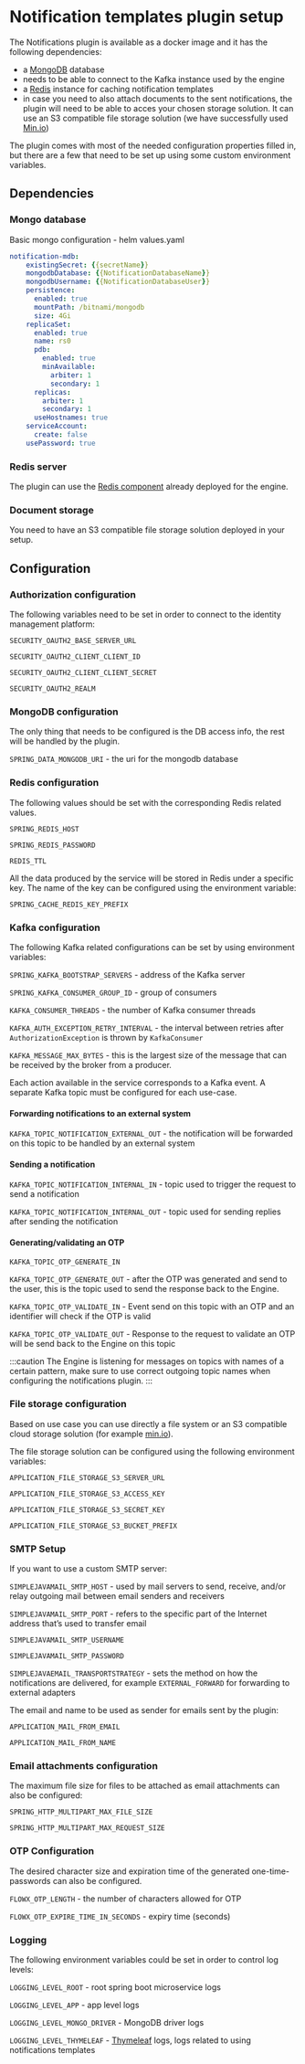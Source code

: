 # Notification templates plugin setup

The Notifications plugin is available as a docker image and it has the following dependencies:

* a [MongoDB](https://www.mongodb.com/2) database
* needs to be able to connect to the Kafka instance used by the engine
* a [Redis](https://redis.io/) instance for caching notification templates
* in case you need to also attach documents to the sent notifications, the plugin will need to be able to acces your chosen storage solution. It can use an S3 compatible file storage solution (we have successfully used [Min.io](https://min.io/))

The plugin comes with most of the needed configuration properties filled in, but there are a few that need to be set up using some custom environment variables.

## Dependencies 

### Mongo database

Basic mongo configuration - helm values.yaml

```yaml
notification-mdb:
    existingSecret: {{secretName}}
    mongodbDatabase: {{NotificationDatabaseName}}
    mongodbUsername: {{NotificationDatabaseUser}}
    persistence:
      enabled: true
      mountPath: /bitnami/mongodb
      size: 4Gi
    replicaSet:
      enabled: true
      name: rs0
      pdb:
        enabled: true
        minAvailable:
          arbiter: 1
          secondary: 1
      replicas:
        arbiter: 1
        secondary: 1
      useHostnames: true
    serviceAccount:
      create: false
    usePassword: true
```

### Redis server

The plugin can use the [Redis component](https://app.gitbook.com/@flowx-ai/s/flowx-docs/flowx-engine/setup-guide#2-redis-server) already deployed for the engine.

### Document storage <a href="#4ea81105-00b4-4bf4-95f9-a55d87ea7b61" id="4ea81105-00b4-4bf4-95f9-a55d87ea7b61"></a>

You need to have an S3 compatible file storage solution deployed in your setup.

## Configuration <a href="#bad24571-ff23-4ec3-83d9-8a2ace74a6b4" id="bad24571-ff23-4ec3-83d9-8a2ace74a6b4"></a>

### Authorization configuration

The following variables need to be set in order to connect to the identity management platform:

`SECURITY_OAUTH2_BASE_SERVER_URL`

`SECURITY_OAUTH2_CLIENT_CLIENT_ID`

`SECURITY_OAUTH2_CLIENT_CLIENT_SECRET`

`SECURITY_OAUTH2_REALM`

### MongoDB configuration

The only thing that needs to be configured is the DB access info, the rest will be handled by the plugin.&#x20;

`SPRING_DATA_MONGODB_URI` - the uri for the mongodb database

### Redis configuration

The following values should be set with the corresponding Redis related values.&#x20;

`SPRING_REDIS_HOST`

`SPRING_REDIS_PASSWORD`

`REDIS_TTL`

All the data produced by the service will be stored in Redis under a specific key. The name of the key can be configured using the environment variable:

`SPRING_CACHE_REDIS_KEY_PREFIX`

### Kafka configuration 

The following Kafka related configurations can be set by using environment variables:

`SPRING_KAFKA_BOOTSTRAP_SERVERS` - address of the Kafka server

`SPRING_KAFKA_CONSUMER_GROUP_ID` - group of consumers

`KAFKA_CONSUMER_THREADS` - the number of Kafka consumer threads

`KAFKA_AUTH_EXCEPTION_RETRY_INTERVAL` - the interval between retries after `AuthorizationException` is thrown by `KafkaConsumer`

`KAFKA_MESSAGE_MAX_BYTES` - this is the largest size of the message that can be received by the broker from a producer.

Each action available in the service corresponds to a Kafka event. A separate Kafka topic must be configured for each use-case.

#### **Forwarding notifications to an external system**

`KAFKA_TOPIC_NOTIFICATION_EXTERNAL_OUT` - the notification will be forwarded on this topic to be handled by an external system

#### **Sending a notification**

`KAFKA_TOPIC_NOTIFICATION_INTERNAL_IN` - topic used to trigger the request to send a notification

`KAFKA_TOPIC_NOTIFICATION_INTERNAL_OUT` - topic used for sending replies after sending the notification

#### **Generating/validating an OTP**

`KAFKA_TOPIC_OTP_GENERATE_IN`

`KAFKA_TOPIC_OTP_GENERATE_OUT` - after the OTP was generated and send to the user, this is the topic used to send the response back to the Engine.

`KAFKA_TOPIC_OTP_VALIDATE_IN` - Event send on this topic with an OTP and an identifier will check if the OTP is valid

`KAFKA_TOPIC_OTP_VALIDATE_OUT` - Response to the request to validate an OTP will be send back to the Engine on this topic

:::caution
The Engine is listening for messages on topics with names of a certain pattern, make sure to use correct outgoing topic names when configuring the notifications plugin.
:::

### File storage configuration

Based on use case you can use directly a file system or an S3 compatible cloud storage solution (for example [min.io](http://min.io/)).

The file storage solution can be configured using the following environment variables:

`APPLICATION_FILE_STORAGE_S3_SERVER_URL`

`APPLICATION_FILE_STORAGE_S3_ACCESS_KEY`

`APPLICATION_FILE_STORAGE_S3_SECRET_KEY`

`APPLICATION_FILE_STORAGE_S3_BUCKET_PREFIX`

### SMTP Setup

If you want to use a custom SMTP server:

`SIMPLEJAVAMAIL_SMTP_HOST` - used by mail servers to send, receive, and/or relay outgoing mail between email senders and receivers

`SIMPLEJAVAMAIL_SMTP_PORT` - refers to the specific part of the Internet address that’s used to transfer email

`SIMPLEJAVAMAIL_SMTP_USERNAME`

`SIMPLEJAVAMAIL_SMTP_PASSWORD`

`SIMPLEJAVAEMAIL_TRANSPORTSTRATEGY` - sets the method on how the notifications are delivered, for example `EXTERNAL_FORWARD` for forwarding to external adapters

The email and name to be used as sender for emails sent by the plugin:

`APPLICATION_MAIL_FROM_EMAIL`

`APPLICATION_MAIL_FROM_NAME`

### Email attachments configuration

The maximum file size for files to be attached as email attachments can also be configured:

`SPRING_HTTP_MULTIPART_MAX_FILE_SIZE`

`SPRING_HTTP_MULTIPART_MAX_REQUEST_SIZE`

<!--
### Firebase push notifications configuration

We use [Firebase Cloud Messaging](https://firebase.google.com/docs/cloud-messaging) for sending push notifications to mobile devices. If you want to use the feature of sending push notifications, it needs to be enabled by setting the A`PPLICATION_FIREBASE_PUSH_NOTIFICATIONS_ENABLED` environment variable to true.

Also, some setup is needed in your [Firebase Console](https://console.firebase.google.com) account:

* create a new project
* register each mobile app and download their respective config files and include them in the apps
* you will need to configure [a new service account ](https://firebase.google.com/docs/admin/setup#set-up-project-and-service-account)in your firebase account and download the service account JSON file and add the path to it in the plugin configuration:

`APPLICATION_FIREBASE_CONFIG_FILE`

-->

### OTP Configuration

The desired character size and expiration time of the generated one-time-passwords can also be configured.

`FLOWX_OTP_LENGTH` - the number of characters allowed for OTP

`FLOWX_OTP_EXPIRE_TIME_IN_SECONDS` - expiry time (seconds)

### Logging

The following environment variables could be set in order to control log levels:

`LOGGING_LEVEL_ROOT` - root spring boot microservice logs

`LOGGING_LEVEL_APP` - app level logs

`LOGGING_LEVEL_MONGO_DRIVER` - MongoDB driver logs

`LOGGING_LEVEL_THYMELEAF` - [Thymeleaf](https://www.thymeleaf.org/) logs, logs related to using notifications templates

<!--
`LOGGING_LEVEL_FCM_CLIENT` - Google API client logs, related to sending push notifications using Firebase
-->
